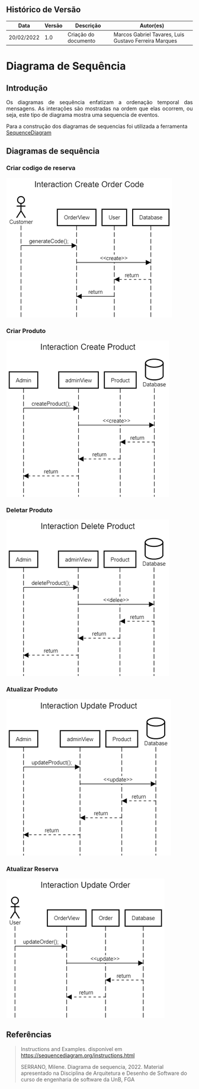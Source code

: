 ## Histórico de Versão

| Data       | Versão | Descrição            | Autor(es)                                             |
| ---------- | ------ | -------------------- | ----------------------------------------------------- |
| 20/02/2022 | 1.0    | Criação do documento | Marcos Gabriel Tavares, Luis Gustavo Ferreira Marques |

# Diagrama de Sequência

## Introdução

<p align="justify">Os diagramas de sequência enfatizam a ordenação temporal das mensagens. As interações são mostradas na ordem que elas ocorrem, ou seja, este tipo de diagrama mostra uma sequencia de eventos. </p>

Para a construção dos diagramas de sequencias foi utilizada a ferramenta [SequenceDiagram](https://sequencediagram.org/)

## Diagramas de sequência

### Criar codigo de reserva

![interactionCreateOrderCode](imagensdiagramas/sequencediagram1.png)

### Criar Produto

![interactionCreateProduct](imagensdiagramas/sequencediagram2.png)

### Deletar Produto

![interactionDeleteProduct](imagensdiagramas/sequencediagram3.png)

### Atualizar Produto

![interactionUpdateProduct](imagensdiagramas/sequencediagram4.png)

### Atualizar Reserva

![interactionUpdateorder](imagensdiagramas/sequencediagram5.png)

## Referências

> Instructions and Examples. disponível em <https://sequencediagram.org/instructions.html>
>
> SERRANO, Milene. Diagrama de sequencia, 2022. Material apresentado na Disciplina de Arquitetura e Desenho de Software do curso de engenharia de software da UnB, FGA
